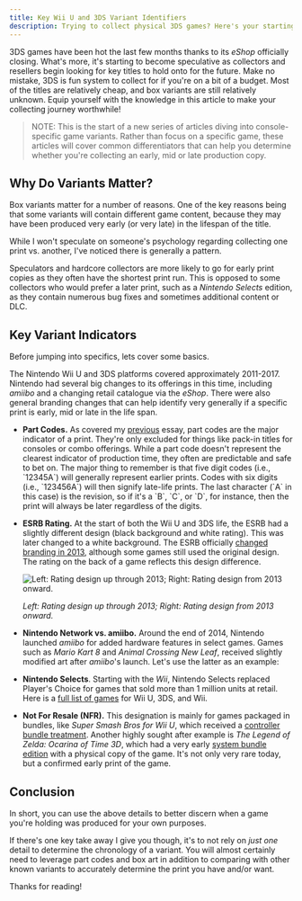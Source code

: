 ```yaml
---
title: Key Wii U and 3DS Variant Identifiers
description: Trying to collect physical 3DS games? Here's your starting point
---
```

3DS games have been hot the last few months thanks to its *eShop* officially closing. What's more, it's starting to become speculative as collectors and resellers begin looking for key titles to hold onto for the future. Make no mistake, 3DS is fun system to collect for if you're on a bit of a budget. Most of the titles are relatively cheap, and box variants are still relatively unknown. Equip yourself with the knowledge in this article to make your collecting journey worthwhile!

> NOTE: This is the start of a new series of articles diving into console-specific game variants. Rather than focus on a specific game, these articles will cover common differentiators that can help you determine whether you're collecting an early, mid or late production copy.

## Why Do Variants Matter?

Box variants matter for a number of reasons. One of the key reasons being that some variants will contain different game content, because they may have been produced very early (or very late) in the lifespan of the title.

While I won't speculate on someone's psychology regarding collecting one print vs. another, I've noticed there is generally a pattern. 

Speculators and hardcore collectors are more likely to go for early print copies as they often have the shortest print run. This is opposed to some collectors who would prefer a later print, such as a *Nintendo Selects* edition, as they contain numerous bug fixes and sometimes additional content or DLC.

## Key Variant Indicators

Before jumping into specifics, lets cover some basics.

The Nintendo Wii U and 3DS platforms covered approximately 2011-2017. Nintendo had several big changes to its offerings in this time, including *amiibo* and a changing retail catalogue via the *eShop*. There were also general branding changes that can help identify very generally if a specific print is early, mid or late in the life span. 

* **Part Codes.** As covered my [previous](https://www.afew.games/essays/decoding-modern-nintendo-print-variants) essay, part codes are the major indicator of a print. They're only excluded for things like pack-in titles for consoles or combo offerings. While a part code doesn't represent the clearest indicator of production time, they often are predictable and safe to bet on. The major thing to remember is that five digit codes (i.e., \`12345A\`) will generally represent earlier prints. Codes with six digits (i.e., \`123456A\`) will then signify late-life prints. The last character (\`A\` in this case) is the revision, so if it's a \`B\`, \`C\`, or \`D\`, for instance, then the print will always be later regardless of the digits.
* **ESRB Rating.** At the start of both the Wii U and 3DS life, the ESRB had a slightly different design (black background and white rating). This was later changed to a white background. The ESRB officially [changed branding in 2013](https://logos.fandom.com/wiki/Entertainment_Software_Rating_Board/Ratings#2003%E2%80%932013), although some games still used the original design. The rating on the back of a game reflects this design difference.

  ![Left: Rating design up through 2013; Right: Rating design from 2013 onward.](/uploads/ratings.png "ESRB rating designs, 2003 to 2013 and 2013 to present")

  *Left: Rating design up through 2013; Right: Rating design from 2013 onward.*
* **Nintendo Network vs. amiibo.** Around the end of 2014, Nintendo launched *amiibo* for added hardware features in select games. Games such as *Mario Kart 8* and *Animal Crossing New Leaf*, received slightly modified art after *amiibo*'s launch. Let's use the latter as an example:
* **Nintendo Selects**. Starting with the *Wii*, Nintendo Selects replaced Player's Choice for games that sold more than 1 million units at retail. Here is a [full list of games](https://nintenfan.com/other/complete-list-nintendo-selects-wii-u-3ds-wii.html) for Wii U, 3DS, and Wii.
* **Not For Resale (NFR).** This designation is mainly for games packaged in bundles, like *Super Smash Bros for Wii U*, which received a [controller bundle treatment](https://www.vg247.com/super-smash-bros-wii-u-gamecube-controller). Another highly sought after example is *The Legend of Zelda: Ocarina of Time 3D*, which had a very early [system bundle edition](https://www.zeldadungeon.net/ocarina-of-time-3ds-bundle-official-press-release/) with a physical copy of the game. It's not only very rare today, but a confirmed early print of the game.

## Conclusion

In short, you can use the above details to better discern when a game you're holding was produced for your own purposes.

If there's one key take away I give you though, it's to not rely on *just one* detail to determine the chronology of a variant. You will almost certainly need to leverage part codes and box art in addition to comparing with other known variants to accurately determine the print you have and/or want.

Thanks for reading!